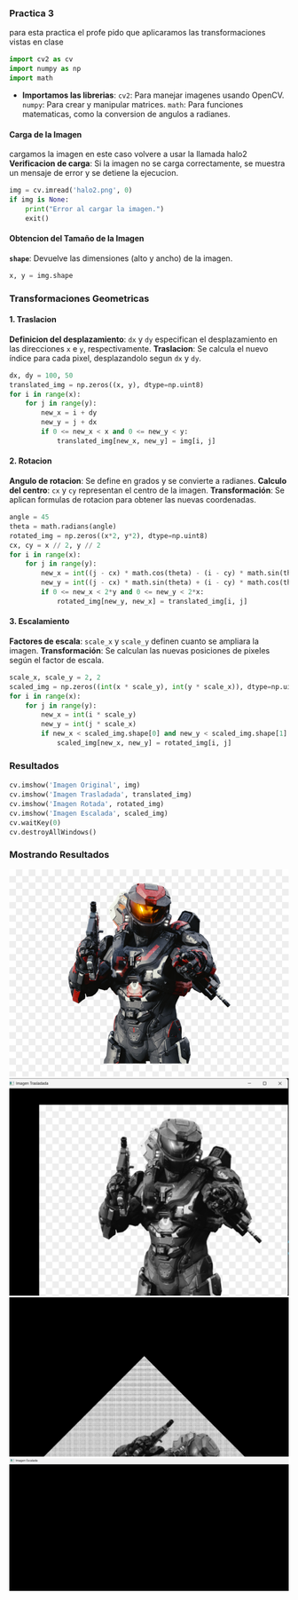 ### Practica 3
para esta practica el profe pido que aplicaramos las transformaciones vistas en clase

```python
import cv2 as cv
import numpy as np
import math
```
- **Importamos las librerias**: 
  `cv2`: Para manejar imagenes usando OpenCV.
  `numpy`: Para crear y manipular matrices.
  `math`: Para funciones matematicas, como la conversion de angulos a radianes.


#### **Carga de la Imagen**
cargamos la imagen en este caso volvere a usar la llamada halo2
**Verificacion de carga**: Si la imagen no se carga correctamente, se muestra un mensaje de error y se detiene la ejecucion.

```python
img = cv.imread('halo2.png', 0)
if img is None:
    print("Error al cargar la imagen.")
    exit()
```


#### **Obtencion del Tamaño de la Imagen**
 **`shape`**: Devuelve las dimensiones (alto y ancho) de la imagen.

```python
x, y = img.shape
```

### **Transformaciones Geometricas**

#### 1. Traslacion

**Definicion del desplazamiento**: `dx` y `dy` especifican el desplazamiento en las direcciones `x` e `y`, respectivamente.
**Traslacion**: Se calcula el nuevo índice para cada pixel, desplazandolo segun `dx` y `dy`.

```python
dx, dy = 100, 50
translated_img = np.zeros((x, y), dtype=np.uint8)
for i in range(x):
    for j in range(y):
        new_x = i + dy
        new_y = j + dx
        if 0 <= new_x < x and 0 <= new_y < y:
            translated_img[new_x, new_y] = img[i, j]
```


#### 2. Rotacion

**Angulo de rotacion**: Se define en grados y se convierte a radianes.
**Calculo del centro**: `cx` y `cy` representan el centro de la imagen.
**Transformación**: Se aplican formulas de rotacion para obtener las nuevas coordenadas.

```python
angle = 45
theta = math.radians(angle)
rotated_img = np.zeros((x*2, y*2), dtype=np.uint8)
cx, cy = x // 2, y // 2
for i in range(x):
    for j in range(y):
        new_x = int((j - cx) * math.cos(theta) - (i - cy) * math.sin(theta) + cx + x//2)
        new_y = int((j - cx) * math.sin(theta) + (i - cy) * math.cos(theta) + cy + y//2)
        if 0 <= new_x < 2*y and 0 <= new_y < 2*x:
            rotated_img[new_y, new_x] = translated_img[i, j]
```


#### 3. Escalamiento

**Factores de escala**: `scale_x` y `scale_y` definen cuanto se ampliara la imagen.
**Transformación**: Se calculan las nuevas posiciones de pixeles según el factor de escala.

```python
scale_x, scale_y = 2, 2
scaled_img = np.zeros((int(x * scale_y), int(y * scale_x)), dtype=np.uint8)
for i in range(x):
    for j in range(y):
        new_x = int(i * scale_y)
        new_y = int(j * scale_x)
        if new_x < scaled_img.shape[0] and new_y < scaled_img.shape[1]:
            scaled_img[new_x, new_y] = rotated_img[i, j]
```


### Resultados
```python
cv.imshow('Imagen Original', img)
cv.imshow('Imagen Trasladada', translated_img)
cv.imshow('Imagen Rotada', rotated_img)
cv.imshow('Imagen Escalada', scaled_img)
cv.waitKey(0)
cv.destroyAllWindows()
```

### Mostrando Resultados
![Imagen Original](https://github.com/ItsCruel/graficacion/blob/main/imagenes%20markdown/halo2.png?raw=true)
![Traslacion](https://github.com/ItsCruel/graficacion/blob/main/imagenes%20markdown/imagentrasladada.png?raw=true)
![Rotacion](https://github.com/ItsCruel/graficacion/blob/main/imagenes%20markdown/imagenrotada.png?raw=true)
![Escalamiento](https://github.com/ItsCruel/graficacion/blob/main/imagenes%20markdown/imagenescalada.png?raw=true)
